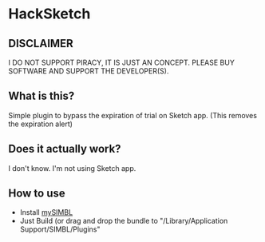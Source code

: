 # HackSketch


## DISCLAIMER
I DO NOT SUPPORT PIRACY, IT IS JUST AN CONCEPT.
PLEASE BUY SOFTWARE AND SUPPORT THE DEVELOPER(S).

## What is this?
Simple plugin to bypass the expiration of trial on Sketch app.
(This removes the expiration alert)

## Does it actually work?
I don't know. I'm not using Sketch app.

## How to use
- Install [mySIMBL](https://github.com/w0lfschild/mySIMBL)
- Just Build (or drag and drop the bundle to "/Library/Application Support/SIMBL/Plugins"
